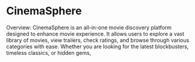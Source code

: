 # CinemaSphere
Overview: CinemaSphere is an all-in-one movie discovery platform designed to enhance movie experience. It allows users to explore a vast library of movies, view trailers, check ratings, and browse through various categories with ease. Whether you are looking for the latest blockbusters, timeless classics, or hidden gems, 

